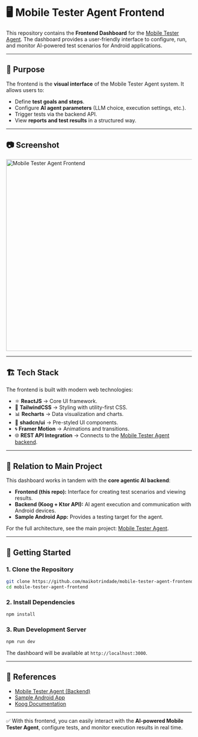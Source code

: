 # 🖥️ Mobile Tester Agent Frontend

This repository contains the **Frontend Dashboard** for the [Mobile Tester Agent](https://github.com/maikotrindade/mobile-tester-agent). The dashboard provides a user-friendly interface to configure, run, and monitor AI-powered test scenarios for Android applications.

---

## 🎯 Purpose

The frontend is the **visual interface** of the Mobile Tester Agent system. It allows users to:

* Define **test goals and steps**.
* Configure **AI agent parameters** (LLM choice, execution settings, etc.).
* Trigger tests via the backend API.
* View **reports and test results** in a structured way.

---
## 📷 Screenshot

<img height="520" alt="Mobile Tester Agent Frontend" src="https://github.com/user-attachments/assets/cef8adef-491e-43fc-9f7a-fd1a08aa3cfa" />

---

## 🏗️ Tech Stack

The frontend is built with modern web technologies:

* ⚛️ **ReactJS** → Core UI framework.
* 🎨 **TailwindCSS** → Styling with utility-first CSS.
* 📊 **Recharts** → Data visualization and charts.
* 🧩 **shadcn/ui** → Pre-styled UI components.
* 🌀 **Framer Motion** → Animations and transitions.
* 🌐 **REST API Integration** → Connects to the [Mobile Tester Agent backend](https://github.com/maikotrindade/mobile-tester-agent).

---

## 🔗 Relation to Main Project

This dashboard works in tandem with the **core agentic AI backend**:

* **Frontend (this repo):** Interface for creating test scenarios and viewing results.
* **Backend (Koog + Ktor API):** AI agent execution and communication with Android devices.
* **Sample Android App:** Provides a testing target for the agent.

For the full architecture, see the main project: [Mobile Tester Agent](https://github.com/maikotrindade/mobile-tester-agent).

---

## 🚀 Getting Started

### 1. Clone the Repository

```bash
git clone https://github.com/maikotrindade/mobile-tester-agent-frontend.git
cd mobile-tester-agent-frontend
```

### 2. Install Dependencies

```bash
npm install
```

### 3. Run Development Server

```bash
npm run dev
```

The dashboard will be available at `http://localhost:3000`.

---

## 📎 References

* [Mobile Tester Agent (Backend)](https://github.com/maikotrindade/mobile-tester-agent)
* [Sample Android App](https://github.com/maikotrindade/mobile-tester-agent-sample-app)
* [Koog Documentation](https://docs.koog.ai)

---

✅ With this frontend, you can easily interact with the **AI-powered Mobile Tester Agent**, configure tests, and monitor execution results in real time.
